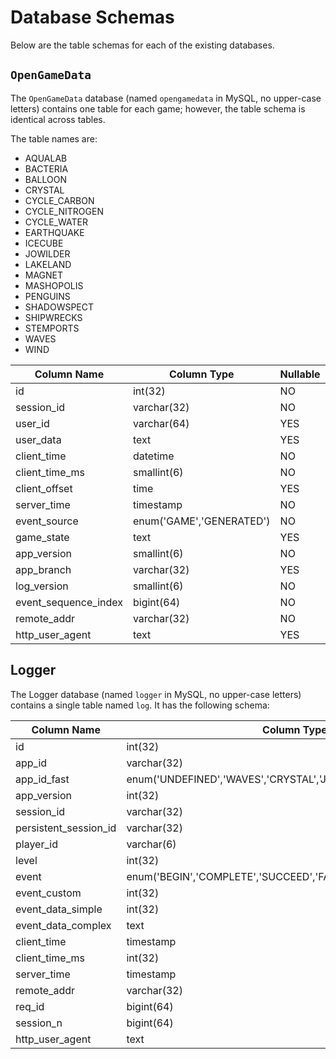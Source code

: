 # Database Schemas

Below are the table schemas for each of the existing databases.

## `OpenGameData`

The `OpenGameData` database (named `opengamedata` in MySQL, no upper-case letters) contains one table for each game; however, the table schema is identical across tables.

The table names are:

- AQUALAB
- BACTERIA
- BALLOON
- CRYSTAL
- CYCLE_CARBON
- CYCLE_NITROGEN
- CYCLE_WATER
- EARTHQUAKE
- ICECUBE
- JOWILDER
- LAKELAND
- MAGNET
- MASHOPOLIS
- PENGUINS
- SHADOWSPECT
- SHIPWRECKS
- STEMPORTS
- WAVES
- WIND

| Column Name     | Column Type     | Nullable |
| --------------- | --------------- | -------- |
| id              | int(32)         | NO       |
| session_id      | varchar(32)     | NO       |
| user_id         | varchar(64)     | YES      |
| user_data       | text            | YES      |
| client_time     | datetime        | NO       |
| client_time_ms  | smallint(6)     | NO       |
| client_offset   | time            | YES      |
| server_time     | timestamp       | NO       |
| event_source    | enum('GAME','GENERATED') | NO   |
| game_state      | text            | YES      |
| app_version     | smallint(6)     | NO       |
| app_branch      | varchar(32)     | YES      |
| log_version     | smallint(6)     | NO       |
| event_sequence_index | bigint(64) | NO       |
| remote_addr     | varchar(32)     | NO       |
| http_user_agent | text            | YES      |

## Logger

The Logger database (named `logger` in MySQL, no upper-case letters) contains a single table named `log`.
It has the following schema:

| Column Name           | Column Type     | Nullable |
| ------------------ | ------------------ | -------- |
| id                    | int(32)         | NO       |
| app_id                | varchar(32)     | NO       |
| app_id_fast           | enum('UNDEFINED','WAVES','CRYSTAL','JOWILDER','LAKELAND')      | NO   |
| app_version           | int(32)         | NO       |
| session_id            | varchar(32)     | YES      |
| persistent_session_id | varchar(32)     | YES      |
| player_id             | varchar(6)      | YES      |
| level                 | int(32)         | NO       |
| event                 | enum('BEGIN','COMPLETE','SUCCEED','FAIL','CUSTOM','UNDEFINED') | YES  |
| event_custom          | int(32)         | NO       |
| event_data_simple     | int(32)         | NO       |
| event_data_complex    | text            | YES      |
| client_time           | timestamp       | NO       |
| client_time_ms        | int(32)         | NO       |
| server_time           | timestamp       | NO       |
| remote_addr           | varchar(32)     | YES      |
| req_id                | bigint(64)      | NO       |
| session_n             | bigint(64)      | NO       |
| http_user_agent       | text            | YES      |
